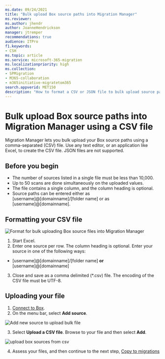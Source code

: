 ```yaml
---
ms.date: 09/24/2021
title: "Bulk upload Box source paths into Migration Manager"
ms.reviewer: 
ms.author: jhendr
author: JoanneHendrickson
manager: jtremper
recommendations: true
audience: ITPro
f1.keywords:
- CSH
ms.topic: article
ms.service: microsoft-365-migration
ms.localizationpriority: high
ms.collection: 
- SPMigration
- M365-collaboration
- m365initiative-migratetom365
search.appverid: MET150
description: "How to format a CSV or JSON file to bulk upload source paths into Migration Manager."
---
```


# Bulk upload Box source paths into Migration Manager using a CSV file 

Migration Manager lets you bulk upload your Box source paths using a comma-separated (CSV) file. Use any text editor, or an application like Excel, to create the CSV file.  JSON files are not supported.

## Before you begin

- The number of sources listed in a single file must be less than 10,000.
- Up to 50 scans are done simultaneously on the uploaded values.
- The file contains a single column, and the column heading is optional.
- Source paths can be entered either as [username]@[domainname]/[folder name]  or as [username]@[domainname].



## Formatting your CSV file

![Format for bulk uploading Box source files into Migration Manager](media/mm-box-csv-bulk-upload-source.png)


1. Start Excel. 
2. Enter one source per row.  The column heading is optional. Enter your source in one of the following ways: 

 - [username]@[domainname]/[folder name]  **or** [username]@[domainname]

3. Close and save as a comma delimited (*.csv) file. The encoding of the CSV file must be UTF-8.


## Uploading your file

1. [Connect to Box](mm-box-step1-connect.md).
2. On the menu bar, select **Add source**.

  ![Add new source to upload bulk file](media/mm-upload-cloud-csv.png)


3. Select **Upload a CSV file**.  Browse to your file and then select **Add**.

![upload box sources from csv](media/mm-box-add-source-paths.png)

4. Assess your files, and then continue to the next step, [Copy to migrations](mm-box-step3-copy-to-migrations.md)


 

    
